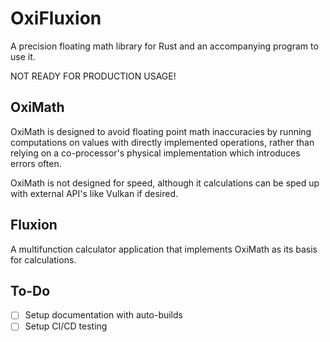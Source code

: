 # OxiFluxion

A precision floating math library for Rust and an accompanying program to use it.

NOT READY FOR PRODUCTION USAGE!

## OxiMath

OxiMath is designed to avoid floating point math inaccuracies by running computations on values with directly implemented operations, rather than relying on a co-processor's physical implementation which introduces errors often.

OxiMath is not designed for speed, although it calculations can be sped up with external API's like Vulkan if desired.


## Fluxion

A multifunction calculator application that implements OxiMath as its basis for calculations.

## To-Do

- [ ] Setup documentation with auto-builds
- [ ] Setup CI/CD testing

